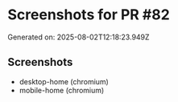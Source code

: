 # Screenshots for PR #82

Generated on: 2025-08-02T12:18:23.949Z

## Screenshots
- desktop-home (chromium)
- mobile-home (chromium)
